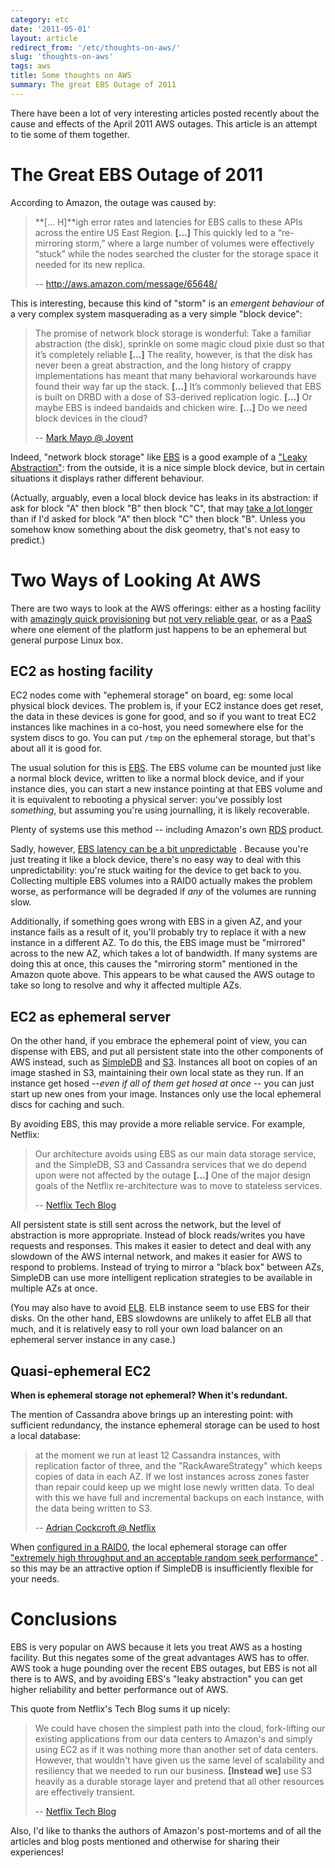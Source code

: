 ```yaml
---
category: etc
date: '2011-05-01'
layout: article
redirect_from: '/etc/thoughts-on-aws/'
slug: 'thoughts-on-aws'
tags: aws
title: Some thoughts on AWS
summary: The great EBS Outage of 2011
---
```


There have been a lot of very interesting articles posted recently about
the cause and effects of the April 2011 AWS outages. This article is an
attempt to tie some of them together.

The Great EBS Outage of 2011
============================

According to Amazon, the outage was caused by:

> **\[... H\]**igh error rates and latencies for EBS calls to these APIs
> across the entire US East Region. **\[...\]** This quickly led to a
> “re-mirroring storm,” where a large number of volumes were effectively
> “stuck” while the nodes searched the cluster for the storage space it
> needed for its new replica.
>
> -- <http://aws.amazon.com/message/65648/>

This is interesting, because this kind of "storm" is an *emergent
behaviour* of a very complex system masquerading as a very simple "block
device":

> The promise of network block storage is wonderful: Take a familiar
> abstraction (the disk), sprinkle on some magic cloud pixie dust so
> that it’s completely reliable **\[...\]** The reality, however, is
> that the disk has never been a great abstraction, and the long history
> of crappy implementations has meant that many behavioral workarounds
> have found their way far up the stack. **\[...\]** It’s commonly
> believed that EBS is built on DRBD with a dose of S3-derived
> replication logic. **\[...\]** Or maybe EBS is indeed bandaids and
> chicken wire. **\[...\]** Do we need block devices in the cloud?
>
> -- [Mark Mayo @
> Joyent](http://joyeur.com/2011/04/24/magical-block-store-when-abstractions-fail-us/)

Indeed, "network block storage" like [EBS](http://aws.amazon.com/ebs/)
is a good example of a ["Leaky
Abstraction"](http://www.joelonsoftware.com/articles/LeakyAbstractions.html):
from the outside, it is a nice simple block device, but in certain
situations it displays rather different behaviour.

(Actually, arguably, even a local block device has leaks in its
abstraction: if ask for block "A" then block "B" then block "C", that
may [take a lot longer](http://en.wikipedia.org/wiki/Elevator_algorithm)
than if I'd asked for block "A" then block "C" then block "B". Unless
you somehow know something about the disk geometry, that's not easy to
predict.)

Two Ways of Looking At AWS
==========================

There are two ways to look at the AWS offerings: either as a hosting
facility with [amazingly quick
provisioning](http://aws.amazon.com/ec2/faqs/#How_quickly_will_systems_be_running)
but [not very reliable
gear](http://www.migrate2cloud.com/blog/resolving-the-degraded-instance-scenario-of-aws-ec2),
or as a [PaaS](http://en.wikipedia.org/wiki/Platform_as_a_service) where
one element of the platform just happens to be an ephemeral but general
purpose Linux box.

EC2 as hosting facility
-----------------------

EC2 nodes come with "ephemeral storage" on board, eg: some local
physical block devices. The problem is, if your EC2 instance does get
reset, the data in these devices is gone for good, and so if you want to
treat EC2 instances like machines in a co-host, you need somewhere else
for the system discs to go. You can put `/tmp` on the ephemeral storage,
but that's about all it is good for.

The usual solution for this is [EBS](http://aws.amazon.com/ebs/). The
EBS volume can be mounted just like a normal block device, written to
like a normal block device, and if your instance dies, you can start a
new instance pointing at that EBS volume and it is equivalent to
rebooting a physical server: you've possibly lost *something*, but
assuming you're using journalling, it is likely recoverable.

Plenty of systems use this method -- including Amazon's own
[RDS](http://aws.amazon.com/rds/) product.

Sadly, however, [EBS latency can be a bit
unpredictable](http://www.reddit.com/r/blog/comments/g66f0/why_reddit_was_down_for_6_of_the_last_24_hours/c1l6ykx)
. Because you're just treating it like a block device, there's no easy
way to deal with this unpredictability: you're stuck waiting for the
device to get back to you. Collecting multiple EBS volumes into a RAID0
actually makes the problem worse, as performance will be degraded if
*any* of the volumes are running slow.

Additionally, if something goes wrong with EBS in a given AZ, and your
instance fails as a result of it, you'll probably try to replace it with
a new instance in a different AZ. To do this, the EBS image must be
"mirrored" across to the new AZ, which takes a lot of bandwidth. If many
systems are doing this at once, this causes the "mirroring storm"
mentioned in the Amazon quote above. This appears to be what caused the
AWS outage to take so long to resolve and why it affected multiple AZs.

EC2 as ephemeral server
-----------------------

On the other hand, if you embrace the ephemeral point of view, you can
dispense with EBS, and put all persistent state into the other
components of AWS instead, such as
[SimpleDB](http://aws.amazon.com/simpledb/) and
[S3](http://aws.amazon.com/s3/). Instances all boot on copies of an
image stashed in S3, maintaining their own local state as they run. If
an instance get hosed --*even if all of them get hosed at once* -- you
can just start up new ones from your image. Instances only use the local
ephemeral discs for caching and such.

By avoiding EBS, this may provide a more reliable service. For example,
Netflix:

> Our architecture avoids using EBS as our main data storage service,
> and the SimpleDB, S3 and Cassandra services that we do depend upon
> were not affected by the outage **\[...\]** One of the major design
> goals of the Netflix re-architecture was to move to stateless
> services.
>
> -- [Netflix Tech
> Blog](http://techblog.netflix.com/2011/04/lessons-netflix-learned-from-aws-outage.html)

All persistent state is still sent across the network, but the level of
abstraction is more appropriate. Instead of block reads/writes you have
requests and responses. This makes it easier to detect and deal with any
slowdown of the AWS internal network, and makes it easier for AWS to
respond to problems. Instead of trying to mirror a "black box" between
AZs, SimpleDB can use more intelligent replication strategies to be
available in multiple AZs at once.

(You may also have to avoid
[ELB](http://aws.amazon.com/elasticloadbalancing/). ELB instance seem to
use EBS for their disks. On the other hand, EBS slowdowns are unlikely
to affet ELB all that much, and it is relatively easy to roll your own
load balancer on an ephemeral server instance in any case.)

Quasi-ephemeral EC2
-------------------

**When is ephemeral storage not ephemeral? When it's redundant.**

The mention of Cassandra above brings up an interesting point: with
sufficient redundancy, the instance ephemeral storage can be used to
host a local database:

> at the moment we run at least 12 Cassandra instances, with replication
> factor of three, and the "RackAwareStrategy" which keeps copies of
> data in each AZ. If we lost instances across zones faster than repair
> could keep up we might lose newly written data. To deal with this we
> have full and incremental backups on each instance, with the data
> being written to S3.
>
> -- [Adrian Cockcroft @
> Netflix](http://techblog.netflix.com/2011/04/lessons-netflix-learned-from-aws-outage.html?showComment=1304134501506#c7311458724072175884)

When [configured in a
RAID0](http://www.gabrielweinberg.com/blog/2011/05/raid0-ephemeral-storage-on-aws-ec2.html),
the local ephemeral storage can offer ["extremely high throughput and an
acceptable random seek
performance"](https://victortrac.com/ec2-ephemeral-disks-vs-ebs-volumes-in-raid.html)
. so this may be an attractive option if SimpleDB is insufficiently
flexible for your needs.

Conclusions
===========

EBS is very popular on AWS because it lets you treat AWS as a hosting
facility. But this negates some of the great advantages AWS has to
offer. AWS took a huge pounding over the recent EBS outages, but EBS is
not all there is to AWS, and by avoiding EBS's "leaky abstraction" you
can get higher reliability and better performance out of AWS.

This quote from Netflix's Tech Blog sums it up nicely:

> We could have chosen the simplest path into the cloud, fork-lifting
> our existing applications from our data centers to Amazon's and simply
> using EC2 as if it was nothing more than another set of data centers.
> However, that wouldn't have given us the same level of scalability and
> resiliency that we needed to run our business. **\[Instead we\]** use
> S3 heavily as a durable storage layer and pretend that all other
> resources are effectively transient.
>
> -- [Netflix Tech
> Blog](http://techblog.netflix.com/2011/04/lessons-netflix-learned-from-aws-outage.html)

Also, I'd like to thanks the authors of Amazon's post-mortems and of all
the articles and blog posts mentioned and otherwise for sharing their
experiences!
